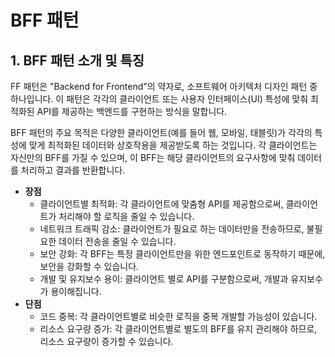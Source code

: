 # BFF 패턴

## 1. BFF 패턴 소개 및 특징

FF 패턴은 "Backend for Frontend"의 약자로, 소프트웨어 아키텍처 디자인 패턴 중 하나입니다. 이 패턴은 각각의 클라이언트 또는 사용자 인터페이스(UI) 특성에 맞춰 최적화된 API를 제공하는 백엔드를 구현하는 방식을 말합니다.  

BFF 패턴의 주요 목적은 다양한 클라이언트(예를 들어 웹, 모바일, 태블릿)가 각각의 특성에 맞게 최적화된 데이터와 상호작용을 제공받도록 하는 것입니다. 각 클라이언트는 자신만의 BFF를 가질 수 있으며, 이 BFF는 해당 클라이언트의 요구사항에 맞춰 데이터를 처리하고 결과를 반환합니다.  

 - __장점__
    - 클라이언트별 최적화: 각 클라이언트에 맞춤형 API를 제공함으로써, 클라이언트가 처리해야 할 로직을 줄일 수 있습니다.
    - 네트워크 트래픽 감소: 클라이언트가 필요로 하는 데이터만을 전송하므로, 불필요한 데이터 전송을 줄일 수 있습니다.
    - 보안 강화: 각 BFF는 특정 클라이언트만을 위한 엔드포인트로 동작하기 때문에, 보안을 강화할 수 있습니다.
    - 개발 및 유지보수 용이: 클라이언트 별로 API를 구분함으로써, 개발과 유지보수가 용이해집니다.
 - __단점__
    - 코드 중복: 각 클라이언트별로 비슷한 로직을 중복 개발할 가능성이 있습니다.
    - 리소스 요구량 증가: 각 클라이언트별로 별도의 BFF를 유지 관리해야 하므로, 리소스 요구량이 증가할 수 있습니다.


